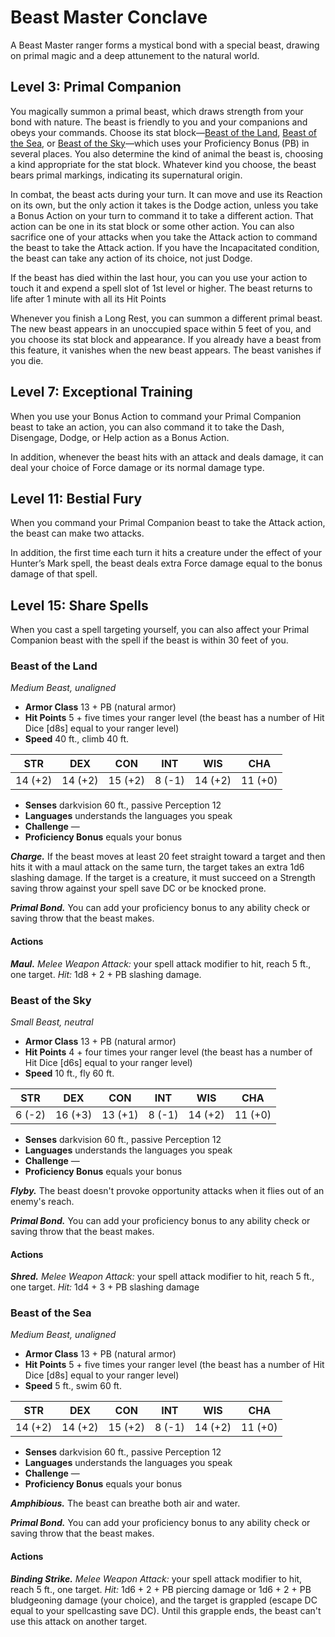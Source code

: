 # Beast Master Conclave

A Beast Master ranger forms a mystical bond with a special beast, drawing on primal magic and a deep attunement to the natural world.

## Level 3: Primal Companion

You magically summon a primal beast, which draws strength from your bond with nature. The beast is friendly to you and your companions and obeys your commands. Choose its stat block—[Beast of the Land], [Beast of the Sea], or [Beast of the Sky]—which uses your Proficiency Bonus (PB) in several places. You also determine the kind of animal the beast is, choosing a kind appropriate for the stat block. Whatever kind you choose, the beast bears primal markings, indicating its supernatural origin.

In combat, the beast acts during your turn. It can move and use its Reaction on its own, but the only action it takes is the Dodge action, unless you take a Bonus Action on your turn to command it to take a different action. That action can be one in its stat block or some other action. You can also sacrifice one of your attacks when you take the Attack action to command the beast to take the Attack action. If you have the Incapacitated condition, the beast can take any action of its choice, not just Dodge.

If the beast has died within the last hour, you can you use your action to touch it and expend a spell slot of 1st level or higher. The beast returns to life after 1 minute with all its Hit Points
 
Whenever you finish a Long Rest, you can summon a different primal beast. The new beast appears in an unoccupied space within 5 feet of you, and you choose its stat block and appearance. If you already have a beast from this feature, it vanishes when the new beast appears. The beast vanishes if you die.

[Beast of the Land]: #beast-of-the-land
[Beast of the Sea]: #beast-of-the-sea
[Beast of the Sky]: #beast-of-the-sky

## Level 7: Exceptional Training

When you use your Bonus Action to command your Primal Companion beast to take an action, you can also command it to take the Dash, Disengage, Dodge, or Help action as a Bonus Action.

In addition, whenever the beast hits with an attack and deals damage, it can deal your choice of Force damage or its normal damage type.

## Level 11: Bestial Fury

When you command your Primal Companion beast to take the Attack action, the beast can make two attacks.

In addition, the first time each turn it hits a creature under the effect of your Hunter’s Mark spell, the beast deals extra Force damage equal to the bonus damage of that spell.

## Level 15: Share Spells

When you cast a spell targeting yourself, you can also affect your Primal Companion beast with the spell if the beast is within 30 feet of you.

### Beast of the Land
*Medium Beast, unaligned*

- **Armor Class** 13 + PB (natural armor)
- **Hit Points** 5 + five times your ranger level (the beast has a number of Hit Dice [d8s] equal to your ranger level)
- **Speed** 40 ft., climb 40 ft.

|STR|DEX|CON|INT|WIS|CHA|
|:---:|:---:|:---:|:---:|:---:|:---:|
|14 (+2)|14 (+2)|15 (+2)|8 (-1)|14 (+2)|11 (+0)|

- **Senses** darkvision 60 ft., passive Perception 12
- **Languages** understands the languages you speak
- **Challenge** —
- **Proficiency Bonus** equals your bonus

***Charge.*** If the beast moves at least 20 feet straight toward a target and then hits it with a maul attack on the same turn, the target takes an extra 1d6 slashing damage. If the target is a creature, it must succeed on a Strength saving throw against your spell save DC or be knocked prone.  

***Primal Bond.*** You can add your proficiency bonus to any ability check or saving throw that the beast makes.  

#### Actions
***Maul.*** *Melee Weapon Attack:* your spell attack modifier to hit, reach 5 ft., one target. *Hit:* 1d8 + 2 + PB slashing damage.

### Beast of the Sky
*Small Beast, neutral*

- **Armor Class** 13 + PB (natural armor)
- **Hit Points** 4 + four times your ranger level (the beast has a number of Hit Dice [d6s] equal to your ranger level)
- **Speed** 10 ft., fly 60 ft.

|STR|DEX|CON|INT|WIS|CHA|
|:---:|:---:|:---:|:---:|:---:|:---:|
|6 (-2)|16 (+3)|13 (+1)|8 (-1)|14 (+2)|11 (+0)|

- **Senses** darkvision 60 ft., passive Perception 12
- **Languages** understands the languages you speak
- **Challenge** —
- **Proficiency Bonus** equals your bonus

***Flyby.*** The beast doesn't provoke opportunity attacks when it flies out of an enemy's reach.  

***Primal Bond.*** You can add your proficiency bonus to any ability check or saving throw that the beast makes.  

#### Actions
***Shred.*** *Melee Weapon Attack:* your spell attack modifier to hit, reach 5 ft., one target. *Hit:* 1d4 + 3 + PB slashing damage

### Beast of the Sea
*Medium Beast, unaligned*

- **Armor Class** 13 + PB (natural armor)
- **Hit Points** 5 + five times your ranger level (the beast has a number of Hit Dice [d8s] equal to your ranger level)
- **Speed** 5 ft., swim 60 ft.

|STR|DEX|CON|INT|WIS|CHA|
|:---:|:---:|:---:|:---:|:---:|:---:|
|14 (+2)|14 (+2)|15 (+2)|8 (-1)|14 (+2)|11 (+0)|

- **Senses** darkvision 60 ft., passive Perception 12
- **Languages** understands the languages you speak
- **Challenge** —
- **Proficiency Bonus** equals your bonus

***Amphibious.*** The beast can breathe both air and water.  

***Primal Bond.*** You can add your proficiency bonus to any ability check or saving throw that the beast makes.  

#### Actions

***Binding Strike.*** *Melee Weapon Attack:* your spell attack modifier to hit, reach 5 ft., one target. *Hit:* 1d6 + 2 + PB piercing damage or 1d6 + 2 + PB bludgeoning damage (your choice), and the target is grappled (escape DC equal to your spellcasting save DC). Until this grapple ends, the beast can't use this attack on another target.

